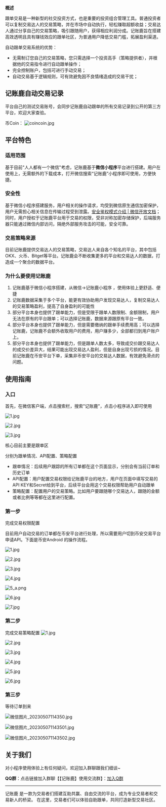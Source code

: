 **概述**

跟单交易是一种新型的社交投资方式，也是重要的投资组合管理工具。普通投资者可以复制交易达人的交易策略，并在市场中自动执行，轻松赚取超额收益；交易达人通过分享自己的交易策略，吸引跟随用户，获得相应利润分成。记账鹿旨在搭建高效透明且具有赚钱效应的跟单社区，为普通用户降低交易门槛，拓展盈利渠道。

自动跟单交易系统的优势：

*   无需制订您自己的交易策略，您只需选择一个投资高手（策略提供者），并根据他的交易指令进行自动跟单操作；
*   完全控制账户，包括可进行手动交易；
*   自动交易基于逻辑规则，可有效避免因不良情绪造成的交易干扰；

## 记账鹿自动交易记录

平台自己的测试交易账号，会同步记账鹿自动跟单的所有交易记录到公开的第三方平台，欢迎大家查验。

币Coin：
![coincoin.jpg](https://upload-images.jianshu.io/upload_images/29045875-f58b987e99edd8b3.jpg?imageMogr2/auto-orient/strip%7CimageView2/2/w/1240)



## **平台特色**


### 适用范围

基于目前"人人都有一个微信"考虑，记账鹿基于**微信小程序**平台进行搭建。用户在使用上，无需额外的下载成本，打开微信搜索“记账鹿”小程序即可使用，方便快捷。

### 安全性

基于微信小程序搭建服务，用户相关的操作请求，均受到微信原生通信加密保护，用户无需担心相关信息在传输过程受到泄露。[安全鉴权模式介绍 | 微信开放文档](https://link.zhihu.com/?target=https%3A//developers.weixin.qq.com/miniprogram/dev/OpenApiDoc/getting_started/signature-verify.html%23%25E4%25BA%258C%25E3%2580%2581%2520%25E6%258E%25A5%25E5%258F%25A3%25E5%2586%2585%25E5%25AE%25B9%25E5%258A%25A0%25E5%25AF%2586%25E4%25BB%258B%25E7%25BB%258D)；同时，用户授权于记账鹿平台用于交易的权限，受非对称加密存储保护，后端服务器只能通过微信内部访问，隔绝外部服务攻击的可能，安全可靠。

### 交易策略来源

目前记账鹿提供交易达人的交易策略，交易达人来自各个知名的平台，其中包括OKX、火币、Bitget等平台。记账鹿会不断收集更多的平台和交易达人的数据，打造成一个聚合的数据平台。

### 为什么要使用记账鹿

1.  记账鹿基于微信小程序搭建，从微信->记账鹿小程序 ，使用体验上更舒适、便捷
2.  记账鹿数据采集于多个平台，能更有效协助用户发现交易达人，复制交易达人的交易策略盈利，提高了自身盈利的可能性
3.  部分平台本身也提供了跟单能力，但是受限于跟单人数限制、金额限制，用户无法在原有的平台跟单；可以选择记账鹿，数据来源跟原有平台一致。
4.  部分平台本身也提供了跟单能力，但是需要缴纳的跟单手续费用高；可以选择记账鹿，记账鹿不会额外收取用户的费用，用户赚多少，全部都归到用户账户上。
5.  部分平台本身也提供了跟单能力，但是跟单人数太多，导致成交价跟交易达人的成交价差异大，结果可能出现交易达人盈利，但是自身出现亏损的情况。目前记账鹿在币安平台下单，采集非币安平台的交易达人数据，有效避免滑点的问题。

## 使用指南

### 入口

首先，在微信客户端，点击搜索栏，搜索"记账鹿"，点击小程序进入即可使用

![1.jpg](https://upload-images.jianshu.io/upload_images/29045875-2c95563556b5eedb.jpg?imageMogr2/auto-orient/strip%7CimageView2/2/w/1240)

![2.jpg](https://upload-images.jianshu.io/upload_images/29045875-3dc55b05c59f748a.jpg?imageMogr2/auto-orient/strip%7CimageView2/2/w/1240)

![3.jpg](https://upload-images.jianshu.io/upload_images/29045875-20d268fe193c6774.jpg?imageMogr2/auto-orient/strip%7CimageView2/2/w/1240)


核心目前主要是跟单区

分别为跟单情况、API配置、策略配置

*   跟单情况：后续用户跟踪的所有订单都在这个页面显示，分别会有当前订单和历史订单
*   API配置：用户配置交易权限给记账鹿平台的地方，用户在页面中填写交易的API KEY和Secret给到平台，后续平台会用这个交易权限帮助用户自动跟单
*   策略配置：配置用户的交易策略。比如用户要跟随哪个交易达人，跟随的金额或者比例等等都在这里进行配置。

### 第一步

完成交易权限配置

目前用户自动交易的订单都在币安平台进行处理，所以需要用户切到币安交易平台申请API。下面是币安Android 的操作流程。

![1.jpg](https://upload-images.jianshu.io/upload_images/29045875-1aea88928d6aaa23.jpg?imageMogr2/auto-orient/strip%7CimageView2/2/w/1240)

![2.jpg](https://upload-images.jianshu.io/upload_images/29045875-39faca03d4dd58a5.jpg?imageMogr2/auto-orient/strip%7CimageView2/2/w/1240)

![3.jpg](https://upload-images.jianshu.io/upload_images/29045875-7d2dc280bfb62548.jpg?imageMogr2/auto-orient/strip%7CimageView2/2/w/1240)

![4.jpg](https://upload-images.jianshu.io/upload_images/29045875-d32496adff48adde.jpg?imageMogr2/auto-orient/strip%7CimageView2/2/w/1240)

![5_a.png](https://upload-images.jianshu.io/upload_images/29045875-cdbab4c8ae8a8258.png?imageMogr2/auto-orient/strip%7CimageView2/2/w/1240)

![6.jpg](https://upload-images.jianshu.io/upload_images/29045875-eb446623b4456e4b.jpg?imageMogr2/auto-orient/strip%7CimageView2/2/w/1240)

![7.jpg](https://upload-images.jianshu.io/upload_images/29045875-45033c226ef4449d.jpg?imageMogr2/auto-orient/strip%7CimageView2/2/w/1240)


### 第二步

完成交易策略配置
![1.jpg](https://upload-images.jianshu.io/upload_images/29045875-e20a3d729a7c1852.jpg?imageMogr2/auto-orient/strip%7CimageView2/2/w/1240)

![2.jpg](https://upload-images.jianshu.io/upload_images/29045875-80f7e19e63c98e47.jpg?imageMogr2/auto-orient/strip%7CimageView2/2/w/1240)

![3.jpg](https://upload-images.jianshu.io/upload_images/29045875-e7f341d58d33de2d.jpg?imageMogr2/auto-orient/strip%7CimageView2/2/w/1240)

![4.jpg](https://upload-images.jianshu.io/upload_images/29045875-a5abb41dd44e3582.jpg?imageMogr2/auto-orient/strip%7CimageView2/2/w/1240)

![5.jpg](https://upload-images.jianshu.io/upload_images/29045875-edf1ad66e0dc62cf.jpg?imageMogr2/auto-orient/strip%7CimageView2/2/w/1240)

![6.jpg](https://upload-images.jianshu.io/upload_images/29045875-ff3157cf5b2c1852.jpg?imageMogr2/auto-orient/strip%7CimageView2/2/w/1240)


### 第三步

等待订单到来

![微信图片_20230507114350.jpg](https://upload-images.jianshu.io/upload_images/29045875-49dc43b5b962e976.jpg?imageMogr2/auto-orient/strip%7CimageView2/2/w/1240)

![微信图片_202305071143501.jpg](https://upload-images.jianshu.io/upload_images/29045875-5b233ab41bf7b13e.jpg?imageMogr2/auto-orient/strip%7CimageView2/2/w/1240)

![微信图片_202305071143502.jpg](https://upload-images.jianshu.io/upload_images/29045875-afae3628ac6c7c6a.jpg?imageMogr2/auto-orient/strip%7CimageView2/2/w/1240)


## 关于我们

对小程序使用体验上有任何疑问，欢迎加入群聊跟我们细谈~

**QQ群**：点击链接加入群聊【【记账鹿】使用交流群】：[加入Q群](https://link.zhihu.com/?target=http%3A//qm.qq.com/cgi-bin/qm/qr%3F_wv%3D1027%26k%3DRlBinP6RH7w_wsKA1Cgt7-tDrywCE4_r%26authKey%3DrH62KB6eUWlXTpaBFOjEjC2DT8T2wm3JD65TkGdx6ymTPjThp%252FX63ymqTh9Guyoe%26noverify%3D0%26group_code%3D820157476)

* * *

记账鹿 是一款为交易者们搭建互助共赢、自由交流的平台，成为专业交易者和交易新人的桥梁。
在这里，交易者们可以体验自助跟单，共同打造新型交易社区。
